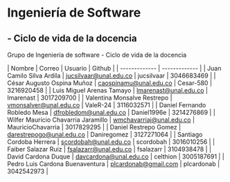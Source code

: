 # Ingeniería de Software
## - Ciclo de vida de la docencia 
Grupo de Ingeniería de software - Ciclo de vida de la docencia 

| Nombre | Correo | Usuario | Github |
| ------------- | ------------- |
| Juan Camilo Silva Ardila |	jucsilvaar@unal.edu.co |	jucsilvaar |	3046683469 |
| César Augusto Ospina Muñoz |	caospinamu@unal.edu.co |	Cesar-580 |	3216920458 |
| Luis Miguel Arenas Tamayo |	lmarenast@unal.edu.co |	lmarenast |	3017209700 |
| Valentina Monsalve Restrepo |	vmonsalver@unal.edu.co |	ValeR-24 |	3116032571 |
| Daniel Fernando Robledo Mesa |	dfrobledom@unal.edu.co |	Daniel1996e |	3214276869 |
| Wilfer Mauricio Chavarria Jaramillo |	wmchavarriaj@unal.edu.co |	MauricioChavarria |	3017829295 |
| Daniel Restrepo Gomez	| darestrepogo@unal.edu.co |	Daniregomez |	3127271064 |
| Santiago Cordoba Herrera |	scordobah@unal.edu.co |	scordobah |	3016010256 |
| Faiber Salazar Ruiz |	fsalazarr@unal.edu.co |	fsalazarr |	3104938478 |
| David Cardona Duque  |	davcardona@unal.edu.co |	celthion |	3005187691 |
| Pedro Luis Cardona Buenaventura |	plcardonab@gmail.com |	plcardonab |	3042542973 |
